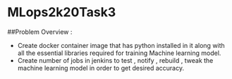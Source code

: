 # MLops2k20Task3
##Problem Overview :

 - Create docker container image that has python installed in it along with all the essential libraries required for training Machine   learning model.
 - Create number of jobs in jenkins to test , notify , rebuild , tweak the machine learning model in order to get desired accuracy.
